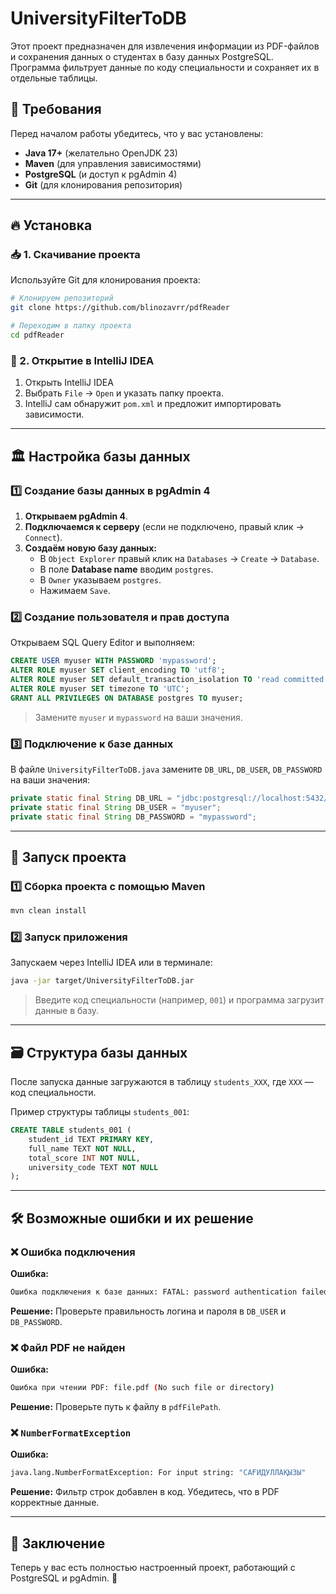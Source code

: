 # UniversityFilterToDB

Этот проект предназначен для извлечения информации из PDF-файлов и сохранения данных о студентах в базу данных PostgreSQL. Программа фильтрует данные по коду специальности и сохраняет их в отдельные таблицы.

## 📌 Требования

Перед началом работы убедитесь, что у вас установлены:
- **Java 17+** (желательно OpenJDK 23)
- **Maven** (для управления зависимостями)
- **PostgreSQL** (и доступ к pgAdmin 4)
- **Git** (для клонирования репозитория)

---
## 🔥 Установка

### 📥 1. Скачивание проекта

Используйте Git для клонирования проекта:
```sh
# Клонируем репозиторий
git clone https://github.com/blinozavrr/pdfReader

# Переходим в папку проекта
cd pdfReader
```

### 📂 2. Открытие в IntelliJ IDEA

1. Открыть IntelliJ IDEA
2. Выбрать `File` → `Open` и указать папку проекта.
3. IntelliJ сам обнаружит `pom.xml` и предложит импортировать зависимости.

---
## 🏛️ Настройка базы данных

### 1️⃣ Создание базы данных в pgAdmin 4

1. **Открываем pgAdmin 4**.
2. **Подключаемся к серверу** (если не подключено, правый клик → `Connect`).
3. **Создаём новую базу данных:**
   - В `Object Explorer` правый клик на `Databases` → `Create` → `Database`.
   - В поле **Database name** вводим `postgres`.
   - В `Owner` указываем `postgres`.
   - Нажимаем `Save`.

### 2️⃣ Создание пользователя и прав доступа

Открываем SQL Query Editor и выполняем:
```sql
CREATE USER myuser WITH PASSWORD 'mypassword';
ALTER ROLE myuser SET client_encoding TO 'utf8';
ALTER ROLE myuser SET default_transaction_isolation TO 'read committed';
ALTER ROLE myuser SET timezone TO 'UTC';
GRANT ALL PRIVILEGES ON DATABASE postgres TO myuser;
```
> Замените `myuser` и `mypassword` на ваши значения.

### 3️⃣ Подключение к базе данных

В файле `UniversityFilterToDB.java` замените `DB_URL`, `DB_USER`, `DB_PASSWORD` на ваши значения:
```java
private static final String DB_URL = "jdbc:postgresql://localhost:5432/postgres";
private static final String DB_USER = "myuser";
private static final String DB_PASSWORD = "mypassword";
```
---
## 🚀 Запуск проекта

### 1️⃣ Сборка проекта с помощью Maven
```sh
mvn clean install
```

### 2️⃣ Запуск приложения
Запускаем через IntelliJ IDEA или в терминале:
```sh
java -jar target/UniversityFilterToDB.jar
```
> Введите код специальности (например, `001`) и программа загрузит данные в базу.

---
## 🗃️ Структура базы данных

После запуска данные загружаются в таблицу `students_XXX`, где `XXX` — код специальности.

Пример структуры таблицы `students_001`:
```sql
CREATE TABLE students_001 (
    student_id TEXT PRIMARY KEY,
    full_name TEXT NOT NULL,
    total_score INT NOT NULL,
    university_code TEXT NOT NULL
);
```
---
## 🛠️ Возможные ошибки и их решение

### ❌ Ошибка подключения
**Ошибка:**
```sh
Ошибка подключения к базе данных: FATAL: password authentication failed for user "postgres"
```
**Решение:** Проверьте правильность логина и пароля в `DB_USER` и `DB_PASSWORD`.

### ❌ Файл PDF не найден
**Ошибка:**
```sh
Ошибка при чтении PDF: file.pdf (No such file or directory)
```
**Решение:** Проверьте путь к файлу в `pdfFilePath`.

### ❌ `NumberFormatException`
**Ошибка:**
```sh
java.lang.NumberFormatException: For input string: "САҒИДУЛЛАҚЫЗЫ"
```
**Решение:** Фильтр строк добавлен в код. Убедитесь, что в PDF корректные данные.

---
## 📝 Заключение
Теперь у вас есть полностью настроенный проект, работающий с PostgreSQL и pgAdmin. 🚀

